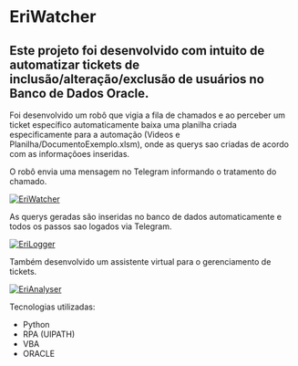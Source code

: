 # EriWatcher

## Este projeto foi desenvolvido com intuito de automatizar tickets de inclusão/alteração/exclusão de usuários no Banco de Dados Oracle.  

Foi desenvolvido um robô que vigia a fila de chamados e ao perceber um ticket específico automaticamente baixa uma planilha criada especificamente para a automação (Videos e Planilha/DocumentoExemplo.xlsm), onde as querys sao criadas de acordo com as informaçõoes inseridas.

O robô envia uma mensagem no Telegram informando o tratamento do chamado.

[![EriWatcher](http://img.youtube.com/vi/uUxGFBJANvc/0.jpg)](http://www.youtube.com/watch?v=uUxGFBJANvc "EriWatcher")

As querys geradas são inseridas no banco de dados automaticamente e todos os passos sao logados via Telegram.

[![EriLogger](http://img.youtube.com/vi/GJ2sm3r6_RY/0.jpg)](http://www.youtube.com/watch?v=GJ2sm3r6_RY "EriLogger")

Também desenvolvido um assistente virtual para o gerenciamento de tickets.

[![EriAnalyser](http://img.youtube.com/vi/-FPISTia8pE/0.jpg)](http://www.youtube.com/watch?v=-FPISTia8pE "EriAnalyser")


Tecnologias utilizadas:

  * Python
  * RPA (UIPATH)
  * VBA
  * ORACLE
